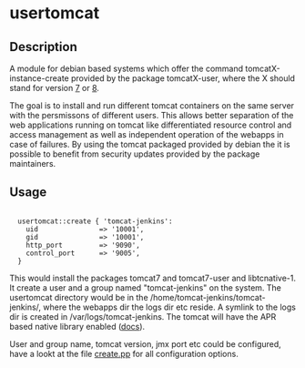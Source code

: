 # usertomcat

## Description

A module for debian based systems which offer the command tomcatX-instance-create provided by the package tomcatX-user, where the X should stand for version [7](https://manpages.debian.org/jessie/tomcat7-user/tomcat7-instance-create.2.en.html) or [8](https://manpages.debian.org/jessie/tomcat8-user/tomcat8-instance-create.2.en.html). 

The goal is to install and run different tomcat containers on the same server with the persmissons of different users. This allows better separation of the web applications running on tomcat like differentiated resource control and access management as well as independent operation of the webapps in case of failures. By using the tomcat packaged provided by debian the it is possible to benefit from security updates provided by the package maintainers.

## Usage

```puppet

  usertomcat::create { 'tomcat-jenkins':
    uid               => '10001',
    gid               => '10001',
    http_port         => '9090',
    control_port      => '9005',
  }

```

This would install the packages tomcat7 and tomcat7-user and libtcnative-1. It create a user and a group named "tomcat-jenkins" on the system. The usertomcat directory would be in the /home/tomcat-jenkins/tomcat-jenkins/, where the webapps dir the logs dir etc reside. A symlink to the logs dir is created in /var/logs/tomcat-jenkins. The tomcat will have the APR based native library enabled ([docs](http://tomcat.apache.org/tomcat-8.0-doc/apr.html)).

User and group name, tomcat version, jmx port etc could be configured, have a lookt at the file [create.pp](manifests/create.pp) for all configuration options.


